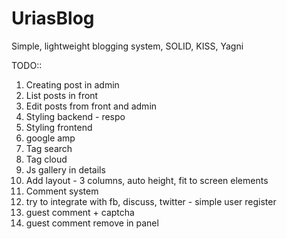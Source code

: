# UriasBlog
Simple, lightweight blogging system,  SOLID, KISS, Yagni

TODO::

1. Creating post in admin
2. List posts in front
3. Edit posts from front and admin
4. Styling backend - respo
5. Styling frontend
6. google amp
7. Tag search
8. Tag cloud
9. Js gallery in details
10.  Add layout - 3 columns, auto height, fit to screen elements
11. Comment system
  0. try to integrate with fb, discuss, twitter - simple user register
  1. guest comment + captcha
  2. guest comment remove in panel
